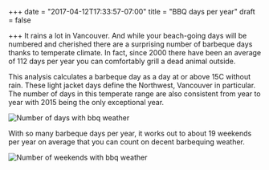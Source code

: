 +++
date = "2017-04-12T17:33:57-07:00"
title = "BBQ days per year"
draft = false

+++
It rains a lot in Vancouver. And while your beach-going days will be numbered and cherished there are a surprising number of barbeque days thanks to temperate climate. In fact, since 2000 there have been an average of 112 days per year you can comfortably grill a dead animal outside.

This analysis calculates a barbeque day as a day at or above 15C without rain. These light jacket days define the Northwest, Vancouver in particular. The number of days in this temperate range are also consistent from year to year with 2015 being the only exceptional year.

![Number of days with bbq weather](img/num_days_can_bbq.png)

With so many barbeque days per year, it works out to about 19 weekends per year on average that you can count on decent barbequing weather. 

![Number of weekends with bbq weather](img/num_weekends_can_bbq.png)
